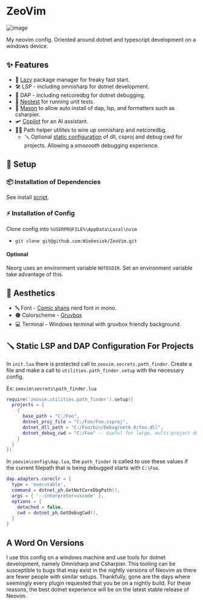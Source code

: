 # ZeoVim

![image](https://github.com/Wiebesiek/ZeoVim/assets/44254336/8f2a5d73-b5d9-4d79-a8df-ddcdbbe1bd62)

My neovim config. Oriented around dotnet and typescript development on a windows device.

## ✨ Features

- 🚀 [Lazy](https://github.com/folke/lazy.nvim) package manager for freaky fast start.
- 🛠️ LSP - including omnisharp for dotnet development.
- 🔬 DAP - including netcoredbg for dotnet debugging.
- 🧪 [Neotest](https://github.com/nvim-neotest/neotest) for running unit tests.
- 🧱 [Mason](https://github.com/williamboman/mason.nvim) to allow auto install of dap, lsp, and formatters such as csharpier.
- 🛩️ [Copilot](https://github.com/github/copilot.vim) for an AI assistant.
- 👨‍🔬 Path helper utilites to wire up omnisharp and netcoredbg.
  - 🪛 Optional [static configuration](#-static-lsp-and-dap-configuration-for-projects) of dll, csproj and debug cwd for projects. Allowing a _smooooth_ debugging experience.

## 🔧 Setup

### 📦 Installation of Dependencies

See install [script](https://github.com/Wiebesiek/ZeoVim/blob/main/install-dep.ps1).

### ⚡️ Installation of Config

Clone config into `%USERPROFILE%\AppData\Local\nvim`

- `git clone git@github.com:Wiebesiek/ZeoVim.git`

#### Optional

Neorg uses an environment variable `NOTESDIR`. Set an environment variable take advantage of this.

## 🎨 Aesthetics

- 🔤 Font - [Comic shans](https://github.com/shannpersand/comic-shanns) nerd font in mono.
- 🟤 Colorscheme - [Gruvbox](https://github.com/ellisonleao/gruvbox.nvim)
- 💻 Terminal - Windows terminal with gruvbox friendly background.

## 🪛 Static LSP and DAP Configuration For Projects

In `init.lua` there is protected call to `zeovim.secrets.path_finder`. Create a file and make a call to `utilities.path_finder.setup` with the necessary config.

Ex: `zeovim\secrets\path_finder.lua`

```lua
require('zeovim.utilities.path_finder').setup({
  projects = {
    {
      base_path = "C:/Foo",
      dotnet_proj_file = "C:/Foo/Foo.csproj",
      dotnet_dll_path = "C:/Foo/bin/Debug/net6.0/foo.dll",
      dotnet_debug_cwd = "C:/Foo" -- Useful for large, multi-project debugging
    }
  }
})
```

In `zeovim\config\dap.lua`, the `path_finder` is called to use these values if the current filepath that is being debugged starts with `C:\Foo`.

```lua
dap.adapters.coreclr = {
  type = 'executable',
  command = dotnet_ph.GetNetCoreDbgPath(),
  args = { '--interpreter=vscode' },
  options = {
    detached = false,
    cwd = dotnet_ph.GetDebugCwd(),
  }
}
```

## A Word On Versions

I use this config on a windows machine and use tools for dotnet development, namely Omnisharp and Csharpier. This tooling can be susceptible to bugs that may exist in the nightly versions of Neovim as there are fewer people with similar setups. Thankfully, gone are the days where seemingly every plugin requested that you be on a nightly build. For these reasons, the best dotnet experience will be on the latest stable release of Neovim.
